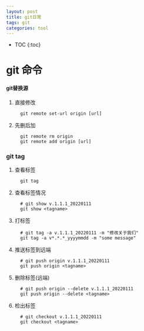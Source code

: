 ```yaml
---
layout: post
title: git日常
tags: git 
categories: tool
---
```


* TOC
{:toc}

# git 命令
#### git替换源
1. 直接修改
    ```shell
      git remote set-url origin [url]
    ```
1. 先删后加
    ```shell
      git remote rm origin
      git remote add origin [url]
    ```
### git tag
1. 查看标签
    ```shell
      git tag
    ```
1. 查看标签情况
    ```shell
      # git show v.1.1.1_20220111
      git show <tagname>
    ```
1. 打标签
    ```shell
      # git tag -a v.1.1.1_20220111 -m "修改关于我们"
      git tag -a v*.*.*_yyyymmdd -m "some message"
    ```
1. 推送标签到远端
    ```shell
      # git push origin v.1.1.1_20220111
      git push origin <tagname>
    ```
1. 删除标签(远端)
    ```shell
      # git push origin --delete v.1.1.1_20220111
      git push origin --delete <tagname>
    ```
1. 检出标签
    ```shell
      # git checkout v.1.1.1_20220111
      git checkout <tagname>
    ```